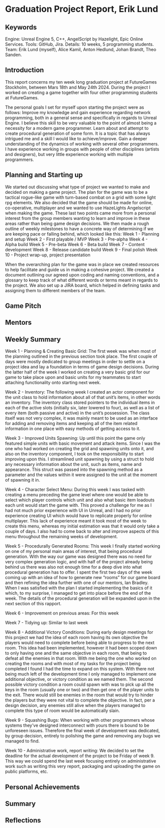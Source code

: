 
# Graduation Project Report, Erik Lund

## Keywords
Engine: Unreal Engine 5, C++, AngelScript by Hazelight, Epic Online Services.
Tools: GitHub, Jira.
Details: 10 weeks, 5 programming students.
Team: Erik Lund (myself), Alice Kamil, Anton Hedlund, Johan Brandt, Theo Sanden. 

## Introduction
This report concerns my ten week long graduation project at FutureGames Stockholm, between Mars 18th and May 24th 2024. During the project I worked on creating a game together with four other programming students at FutureGames.

The personal goals I set for myself upon starting the project were as follows:
Improve my knowledge and gain experience regarding network programming, both in a general sense and specifically in regards to Unreal Engine. I believe this skill to be very valuable to the point of almost being a necessity for a modern game programmer.
Learn about and attempt to create procedural generation of some form. It is a topic that has always intrigued me and a skill I would like to achieve/improve.
Gain a deeper understanding of the dynamics of working with several other programmers. I have experience working in groups with people of other disciplines (artists and designers), but very little experience working with multiple programmers.

## Planning and Starting up
We started out discussing what type of project we wanted to make and decided on making a game project. The plan for the game was to be a tactical rogue-like game with turn-based combat on a grid with some light rpg elements. We also decided that the game should be made for online, co-operative, multiplayer and we wanted to use HazeLights Angelscript when making the game. These last two points came more from a personal interest from the group members wanting to learn and improve in these areas rather than being game design decisions. We then made a rough outline of weekly milestones to have a concrete way of determining if we are keeping pace or falling behind, which looked like this:
Week 1 - Planning and setup
Week 2 - First playable / MVP
Week 3 - Pre-alpha
Week 4 - Alpha build
Week 5 - Pre-beta
Week 6 - Beta build
Week 7 - Content development
Week 8 - Release candidate build
Week 9 - Final polish
Week 10 - Project wrap-up, project presentation

When the overarching plan for the game was in place we created resources to help facilitate and guide us in making a cohesive project. We created a document outlining our agreed upon coding and naming conventions, and a glossary to keep track of what different words or terms meant in regards to the project. We also set up a JIRA board, which helped in defining tasks and assigning them to different members of the team.

## Game Pitch


## Mentors

## Weekly Summary
Week 1 - Planning & Creating Basic Grid:
The first week was when most of the planning outlined in the previous section took place. The first couple of days were mostly dedicated to group meetings in order to settle on a project idea and lay a foundation in terms of game design decisions. During the latter half of the week I worked on creating a very basic grid for our game to take place upon and basic units for my teammates to start attaching functionality onto starting next week.

Week 2 - Inventory:
The following week I created an actor component for the unit class to hold information about all of that unit’s items, in other words an inventory. The inventory class stored pointers to the individual items in each of the active slots (initially six, later lowered to four), as well as a list of every item (both passive and active) in the unit’s possession. The class itself was not very complex, it was mainly meant to be used as an interface for adding and removing items and keeping all of the item related information in one place with easy methods of getting access to it.

Week 3 - Improved Units Spawning:
Up until this point the game only featured simple units with basic movement and attack items. Since I was the one who had worked on creating the grid and spawning units onto it, and also on the inventory component, I took on the responsibility to start improving upon this. I streamlined unit spawning by using a struct to hold any necessary information about the unit, such as items, name and appearance. This struct was passed into the spawning method as a parameter and the values within it were assigned to the unit at the moment of spawning it in.

Week 4 - Character Select Menu:
During this week I was tasked with creating a menu preceding the game level where one would be able to select which player controls which unit and also what basic item loadouts each unit would start the game with. This proved a challenge for me as I had not much prior experience with UI in Unreal, and I had no prior experience creating UI which would have to replicate properly for online multiplayer. This lack of experience meant it took most of the week to create this menu, whereas my initial estimation was that it would only take a couple of days. I also had to come back to alter and improve aspects of this menu throughout the remaining weeks of development.

Week 5 - Procedurally Generated Rooms:
This week I finally started working on one of my personal main areas of interest, that being procedural generation. With the way our game was designed there was no need for very complex generation logic, and with half of the project already being behind us there was also not enough time for a deep dive into what procedural generation has to offer. I spent the first two days of the week coming up with an idea of how to generate new “rooms” for our game board and then refining the idea further with one of our mentors, Ian Bradley. When I was satisfied with the plan I started implementing the basics of it which, to my surprise, I managed to get into place before the end of the week. The details of the procedural generation will be expanded upon in the next section of this rapport.

Week 6 - Improvement on previous areas:
For this week

Week 7 - Tidying up:
Similar to last week

Week 8 - Additional Victory Conditions:
During early design meetings for this project we had the idea of each room having its own objective the players would need to complete before being able to progress to the next room. This idea had been implemented, however it had been scoped down to only having one and the same objective in each room, that being to defeat all the enemies in that room. With me being the one who worked on creating the rooms and with most of my tasks for the project being completed I found I had the time to expand on this system. With there not being much left of the development time I only managed to implement one additional objective, or victory condition as we named them. The second possible victory condition a room could spawn with was to pick up all the keys in the room (usually one or two) and then get one of the player units to the exit. There would still be enemies in the room that would try to hinder the players but they were not vital to complete the objective. In fact, per a design decision, any enemies still alive when the players managed to complete this type of room would be automatically slain.

Week 9 - Squashing Bugs:
When working with other programmers whose systems they’ve designed interconnect with yours there is bound to be unforeseen issues. Therefore the final week of development was dedicated, by group decision, entirely to polishing the game and removing any bugs we managed to find.

Week 10 - Administrative work, report writing:
We decided to set the deadline for the actual development of the project to be Friday of week 9. This way we could spend the last week focusing entirely on administrative work such as writing this very report, packaging and uploading the game on public platforms, etc.

## Personal Achievements


## Summary


## Reflections
